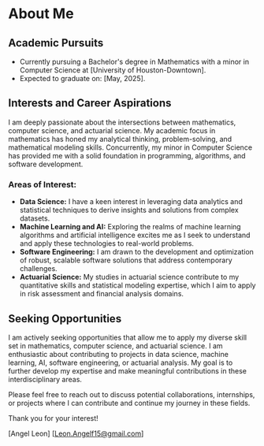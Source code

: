 # About Me

## Academic Pursuits
- Currently pursuing a Bachelor's degree in Mathematics with a minor in Computer Science at [University of Houston-Downtown].
- Expected to graduate on: [May, 2025].
  

## Interests and Career Aspirations
I am deeply passionate about the intersections between mathematics, computer science, and actuarial science. My academic focus in mathematics has honed my analytical thinking, problem-solving, and mathematical modeling skills. Concurrently, my minor in Computer Science has provided me with a solid foundation in programming, algorithms, and software development.

### Areas of Interest:
- **Data Science:** I have a keen interest in leveraging data analytics and statistical techniques to derive insights and solutions from complex datasets.
- **Machine Learning and AI:** Exploring the realms of machine learning algorithms and artificial intelligence excites me as I seek to understand and apply these technologies to real-world problems.
- **Software Engineering:** I am drawn to the development and optimization of robust, scalable software solutions that address contemporary challenges.
- **Actuarial Science:** My studies in actuarial science contribute to my quantitative skills and statistical modeling expertise, which I aim to apply in risk assessment and financial analysis domains.

## Seeking Opportunities
I am actively seeking opportunities that allow me to apply my diverse skill set in mathematics, computer science, and actuarial science. I am enthusiastic about contributing to projects in data science, machine learning, AI, software engineering, or actuarial analysis. My goal is to further develop my expertise and make meaningful contributions in these interdisciplinary areas.

Please feel free to reach out to discuss potential collaborations, internships, or projects where I can contribute and continue my journey in these fields. 

Thank you for your interest!

[Angel Leon]
[Leon.Angelf15@gmail.com]


